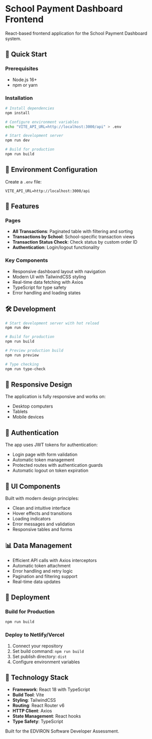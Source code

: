 # School Payment Dashboard Frontend

React-based frontend application for the School Payment Dashboard system.

## 🚀 Quick Start

### Prerequisites

- Node.js 16+
- npm or yarn

### Installation

```bash
# Install dependencies
npm install

# Configure environment variables
echo "VITE_API_URL=http://localhost:3000/api" > .env

# Start development server
npm run dev

# Build for production
npm run build
```

## 🔧 Environment Configuration

Create a `.env` file:

```env
VITE_API_URL=http://localhost:3000/api
```

## 🎯 Features

### Pages

- **All Transactions**: Paginated table with filtering and sorting
- **Transactions by School**: School-specific transaction views
- **Transaction Status Check**: Check status by custom order ID
- **Authentication**: Login/logout functionality

### Key Components

- Responsive dashboard layout with navigation
- Modern UI with TailwindCSS styling
- Real-time data fetching with Axios
- TypeScript for type safety
- Error handling and loading states

## 🛠️ Development

```bash
# Start development server with hot reload
npm run dev

# Build for production
npm run build

# Preview production build
npm run preview

# Type checking
npm run type-check
```

## 📱 Responsive Design

The application is fully responsive and works on:

- Desktop computers
- Tablets
- Mobile devices

## 🔐 Authentication

The app uses JWT tokens for authentication:

- Login page with form validation
- Automatic token management
- Protected routes with authentication guards
- Automatic logout on token expiration

## 🎨 UI Components

Built with modern design principles:

- Clean and intuitive interface
- Hover effects and transitions
- Loading indicators
- Error messages and validation
- Responsive tables and forms

## 📊 Data Management

- Efficient API calls with Axios interceptors
- Automatic token attachment
- Error handling and retry logic
- Pagination and filtering support
- Real-time data updates

## 🚀 Deployment

### Build for Production

```bash
npm run build
```

### Deploy to Netlify/Vercel

1. Connect your repository
2. Set build command: `npm run build`
3. Set publish directory: `dist`
4. Configure environment variables

## 🔧 Technology Stack

- **Framework**: React 18 with TypeScript
- **Build Tool**: Vite
- **Styling**: TailwindCSS
- **Routing**: React Router v6
- **HTTP Client**: Axios
- **State Management**: React hooks
- **Type Safety**: TypeScript

Built for the EDVIRON Software Developer Assessment.
